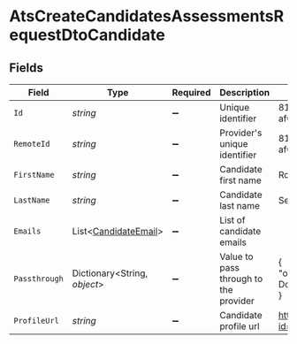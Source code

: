 # AtsCreateCandidatesAssessmentsRequestDtoCandidate


## Fields

| Field                                                             | Type                                                              | Required                                                          | Description                                                       | Example                                                           |
| ----------------------------------------------------------------- | ----------------------------------------------------------------- | ----------------------------------------------------------------- | ----------------------------------------------------------------- | ----------------------------------------------------------------- |
| `Id`                                                              | *string*                                                          | :heavy_minus_sign:                                                | Unique identifier                                                 | 8187e5da-dc77-475e-9949-af0f1fa4e4e3                              |
| `RemoteId`                                                        | *string*                                                          | :heavy_minus_sign:                                                | Provider's unique identifier                                      | 8187e5da-dc77-475e-9949-af0f1fa4e4e3                              |
| `FirstName`                                                       | *string*                                                          | :heavy_minus_sign:                                                | Candidate first name                                              | Romain                                                            |
| `LastName`                                                        | *string*                                                          | :heavy_minus_sign:                                                | Candidate last name                                               | Sestier                                                           |
| `Emails`                                                          | List<[CandidateEmail](../../Models/Components/CandidateEmail.md)> | :heavy_minus_sign:                                                | List of candidate emails                                          |                                                                   |
| `Passthrough`                                                     | Dictionary<String, *object*>                                      | :heavy_minus_sign:                                                | Value to pass through to the provider                             | {<br/>"other_known_names": "John Doe"<br/>}                       |
| `ProfileUrl`                                                      | *string*                                                          | :heavy_minus_sign:                                                | Candidate profile url                                             | https://exmaple.com/candidate?id=xyz                              |